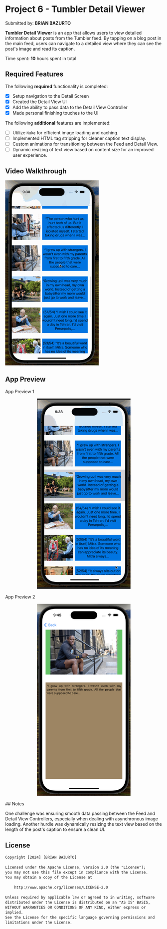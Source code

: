 # Project 6 - Tumbler Detail Viewer

Submitted by: **BRIAN BAZURTO**

**Tumbler Detail Viewer** is an app that allows users to view detailed information about posts from the Tumbler feed. By tapping on a blog post in the main feed, users can navigate to a detailed view where they can see the post's image and read its caption.

Time spent: **10** hours spent in total

## Required Features

The following **required** functionality is completed:

- [x] Setup navigation to the Detail Screen
- [x] Created the Detail View UI
- [x] Add the ability to pass data to the Detail View Controller
- [x] Made personal finishing touches to the UI

The following **additional** features are implemented:

- [ ] Utilize `Nuke` for efficient image loading and caching.
- [ ] Implemented HTML tag stripping for cleaner caption text display.
- [ ] Custom animations for transitioning between the Feed and Detail View.
- [ ] Dynamic resizing of text view based on content size for an improved user experience.

## Video Walkthrough

 <img src="https://github.com/ba-00001/Tumbler_Detail_IOS_APP/blob/main/TUMBLR_DETAIL_IOS_APP_gif.gif" width="300" alt="App GIF preview">

## App Preview

<!-- Single row of images with names -->

<figcaption>App Preview 1</figcaption>
<div align="center">
  <figure>
    <img src="https://github.com/ba-00001/Tumbler_Detail_IOS_APP/blob/main/TUMBLR_DETAIL_IOS_APP_IMAGE1.1.png" width="300" alt="Image 1">
  </figure>
</div>

 <figcaption>App Preview 2</figcaption>
<div align="center">
  <figure>
    <img src="https://github.com/ba-00001/Tumbler_Detail_IOS_APP/blob/main/TUMBLR_DETAIL_IOS_APP_IMAGE2.png" width="300" alt="Image 2">
  </figure>
</div>
## Notes

One challenge was ensuring smooth data passing between the Feed and Detail View Controllers, especially when dealing with asynchronous image loading. Another hurdle was dynamically resizing the text view based on the length of the post's caption to ensure a clean UI.

## License

    Copyright [2024] [BRIAN BAZURTO]

    Licensed under the Apache License, Version 2.0 (the "License");
    you may not use this file except in compliance with the License.
    You may obtain a copy of the License at

        http://www.apache.org/licenses/LICENSE-2.0

    Unless required by applicable law or agreed to in writing, software
    distributed under the License is distributed on an "AS IS" BASIS,
    WITHOUT WARRANTIES OR CONDITIONS OF ANY KIND, either express or implied.
    See the License for the specific language governing permissions and
    limitations under the License.
